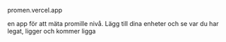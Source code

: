 promen.vercel.app

en app för att mäta promille nivå. Lägg till dina enheter och se var du har legat, ligger och kommer ligga
 
